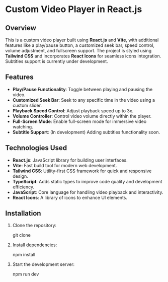 # Custom Video Player in React.js

## Overview
This is a custom video player built using **React.js** and **Vite**, with additional features like a play/pause button, a customized seek bar, speed control, volume adjustment, and fullscreen support. The project is styled using **Tailwind CSS** and incorporates **React Icons** for seamless icons integration. Subtitles support is currently under development.

## Features
- **Play/Pause Functionality**: Toggle between playing and pausing the video.
- **Customized Seek Bar**: Seek to any specific time in the video using a custom slider.
- **Playback Speed Control**: Adjust playback speed up to 3x.
- **Volume Controller**: Control video volume directly within the player.
- **Full-Screen Mode**: Enable full-screen mode for immersive video watching.
- **Subtitle Support**: (In development) Adding subtitles functionality soon.

## Technologies Used
- **React.js**: JavaScript library for building user interfaces.
- **Vite**: Fast build tool for modern web development.
- **Tailwind CSS**: Utility-first CSS framework for quick and responsive design.
- **TypeScript**: Adds static types to improve code quality and development efficiency.
- **JavaScript**: Core language for handling video playback and interactivity.
- **React Icons**: A library of icons to enhance UI elements.

## Installation

1. Clone the repository:

   git clone <repository-url>

2. Install dependencies:

   npm install

3. Start the development server:
   
   npm run dev